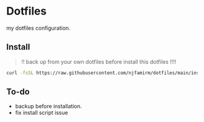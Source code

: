 # Dotfiles

my dotfiles configuration.

## Install

> ‼️ back up from your own dotfiles before install this dotfiles !!!!

```sh
curl -fsSL https://raw.githubusercontent.com/njfamirm/dotfiles/main/install.sh | bash
```
## To-do
- backup before installation.
- fix install script issue
